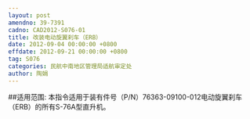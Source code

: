 ```yaml
---
layout: post
amendno: 39-7391
cadno: CAD2012-S076-01
title: 改装电动旋翼刹车（ERB）
date: 2012-09-04 00:00:00 +0800
effdate: 2012-09-21 00:00:00 +0800
tag: S076
categories: 民航中南地区管理局适航审定处
author: 陶娟
---
```


##适用范围:
本指令适用于装有件号（P/N）76363-09100-012电动旋翼刹车
（ERB）的所有S-76A型直升机。

